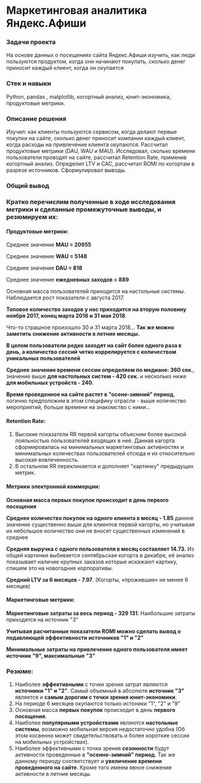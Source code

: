 # Маркетинговая аналитика Яндекс.Афиши

### Задачи проекта
На основе данных о посещениях сайта Яндекс.Афиши изучить, как люди пользуются продуктом, когда они начинают покупать, сколько денег приносит каждый клиент, когда он окупается

### Стек и навыки
Python, pandas , matplotlib,  когортный анализ, юнит-экономика, продуктовые метрики.


### Описание решения 
Изучил: как клиенты пользуются сервисом, когда делают первые покупки на сайте, сколько денег приносит компании каждый клиент, когда расходы на привлечение клиента окупаются. Рассчитал продуктовые метрики (DAU, WAU и MAU).  Исследовал, сколько времени пользователи проводят на сайте, рассчитал Retention Rate, применив когортный анализ. Определил LTV и CAC, рассчитал ROMI по когортам в
разрезе источников. Сформулировал выводы.

### Общий вывод

### Кратко перечислим полученные в ходе исследования метрики и сделанные промежуточные выводы, и резюмируем их:

#### Продуктовые метрики:
Среднее значение **MAU = 20955**

Среднее значение **WAU = 5148**

Среднее значение **DAU = 818**  

Среднее значение **ежедневных заходов = 889**

Основная масса пользователей приходится на настольные системы.
Наблюдается  рост показателя с августа 2017. 

**Топовое количество заходов у нас приходится на вторую половину ноября 2017, конец марта 2018 и 31 мая 2018**.

Что-то страшное произошло 30 и 31 марта 2018... **Так же можно заметить снижение активности в летние месяцы.**

**В целом пользователи редко заходят на сайт более одного раза в день, а количество сессий четко коррелируется с количеством уникальных пользователей**

**Среднее значение времени сессии определяем по медиане: 360 сек.**, значение выше **для настольных систем - 420 сек.** и несколько ниже **для мобильных устройств - 240.**

**Время проведенное на сайте растет в "осене-зимний" период**, логично предположим в этом специфику отрасли - выше количество мероприятий, больше времени на знакомство с ними...

#### Retention Rate:
1. Высокие показатели RR первой кагорты объясним более высокой лояльностью пользователей входящих в неё. Данная кагорта сформировалась на минимальных маркетинговых активностях и минимальных количествах пользователей отсюда и их относительно высокая вовлеченность.
2. В остальном RR перекликается и дополняет "картинку" предыдущих метрик.

#### Метрики электронной коммерции:

**Основная масса первых покупок происходит в день первого посещения**

**Cреднее количество покупок на одного клиента в месяц - 1.85** данное значение существенно выше для клиентов первой кагорты, но учитывая их небольшое количество они не вносят существенных изменений в среднее

**Средняя выручка с одного пользователя в месяц составляет 14.73.** Из общей картинки выбивается сентябрьская когорта в декабре, её анализ показывает наличие крупных заказов которые искажают картику, спишем это на новогодние корпоративы.

**Cредний LTV за 6 месяцев - 7.97**.  (Когорты, «прожившие» не менее 6 месяцев)


#### Маркетинговые метрики:

**Маркетинговые затраты за весь период - 329 131**.  Наибольшие затраты приходятся на источник "3"

**Учитывая расчитанные показатели ROMI можно сделать вывод о подавляющей эффективности источников "1" и "2"**

**Минимальные затраты на привлечение одного пользователя имеет источник "9", максимальные "3"**


### Резюме:
1. Наиболее **эффективными** с точки зрения затрат являются **источники "1" и "2"**. Самый объемный в абсолюте **источник "3"** является и **самым дорогим с точки зрения юнит-экономики**. 
2. На периоде 6 месяцев окупаются только истоники "1", "2" и "9"
3. Основная масса **первых покупок** происходит в день **первого посещения**.
4. Наиболее **популярными устройствами** являются **настольные системы**, возможно мобильная версия недостаточно удобна (Об этом косвенно может свидетельствовать и более короткие сессии на мобильных устройствах).
5. Наиболее эффективными с точки зрения **сезонности** будут активности проведенные в **"осенне-зимний" период**. Так же данному периоду соответствует и **увеличение времени проведенного на сайте**. Кроме того имеем явное снижение активности в летние месяцы.